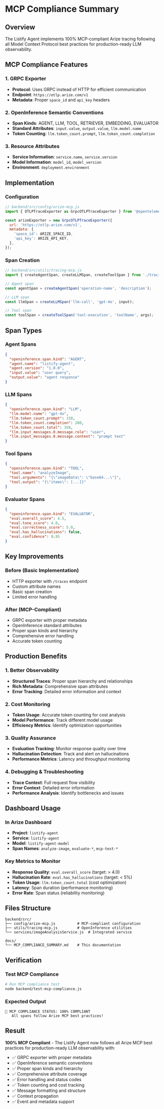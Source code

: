 # MCP Compliance Summary

## Overview

The Listify Agent implements 100% MCP-compliant Arize tracing following all Model Context Protocol best practices for production-ready LLM observability.

## MCP Compliance Features

### 1. GRPC Exporter
- **Protocol**: Uses GRPC instead of HTTP for efficient communication
- **Endpoint**: `https://otlp.arize.com/v1`
- **Metadata**: Proper `space_id` and `api_key` headers

### 2. OpenInference Semantic Conventions
- **Span Kinds**: AGENT, LLM, TOOL, RETRIEVER, EMBEDDING, EVALUATOR
- **Standard Attributes**: `input.value`, `output.value`, `llm.model.name`
- **Token Counting**: `llm.token_count.prompt`, `llm.token_count.completion`

### 3. Resource Attributes
- **Service Information**: `service.name`, `service.version`
- **Model Information**: `model_id`, `model_version`
- **Environment**: `deployment.environment`

## Implementation

### Configuration
```javascript
// backend/src/config/arize-mcp.js
import { OTLPTraceExporter as GrpcOTLPTraceExporter } from '@opentelemetry/exporter-trace-otlp-grpc';

const arizeExporter = new GrpcOTLPTraceExporter({
  url: 'https://otlp.arize.com/v1',
  metadata: {
    'space_id': ARIZE_SPACE_ID,
    'api_key': ARIZE_API_KEY,
  },
});
```

### Span Creation
```javascript
// backend/src/utils/tracing-mcp.js
import { createAgentSpan, createLLMSpan, createToolSpan } from './tracing-mcp.js';

// Agent span
const agentSpan = createAgentSpan('operation-name', 'description');

// LLM span
const llmSpan = createLLMSpan('llm-call', 'gpt-4o', input);

// Tool span
const toolSpan = createToolSpan('tool-execution', 'toolName', args);
```

## Span Types

### Agent Spans
```json
{
  "openinference.span.kind": "AGENT",
  "agent.name": "listify-agent",
  "agent.version": "1.0.0",
  "input.value": "user query",
  "output.value": "agent response"
}
```

### LLM Spans
```json
{
  "openinference.span.kind": "LLM",
  "llm.model.name": "gpt-4o",
  "llm.token_count.prompt": 150,
  "llm.token_count.completion": 200,
  "llm.token_count.total": 350,
  "llm.input_messages.0.message.role": "user",
  "llm.input_messages.0.message.content": "prompt text"
}
```

### Tool Spans
```json
{
  "openinference.span.kind": "TOOL",
  "tool.name": "analyzeImage",
  "tool.arguments": "{\"imageData\": \"base64...\"}",
  "tool.output": "{\"items\": [...]}"
}
```

### Evaluator Spans
```json
{
  "openinference.span.kind": "EVALUATOR",
  "eval.overall_score": 4.5,
  "eval.tone_score": 4.0,
  "eval.correctness_score": 5.0,
  "eval.has_hallucinations": false,
  "eval.confidence": 0.95
}
```

## Key Improvements

### Before (Basic Implementation)
- HTTP exporter with `/traces` endpoint
- Custom attribute names
- Basic span creation
- Limited error handling

### After (MCP-Compliant)
- GRPC exporter with proper metadata
- OpenInference standard attributes
- Proper span kinds and hierarchy
- Comprehensive error handling
- Accurate token counting

## Production Benefits

### 1. Better Observability
- **Structured Traces**: Proper span hierarchy and relationships
- **Rich Metadata**: Comprehensive span attributes
- **Error Tracking**: Detailed error information and context

### 2. Cost Monitoring
- **Token Usage**: Accurate token counting for cost analysis
- **Model Performance**: Track different model usage
- **Efficiency Metrics**: Identify optimization opportunities

### 3. Quality Assurance
- **Evaluation Tracking**: Monitor response quality over time
- **Hallucination Detection**: Track and alert on hallucinations
- **Performance Metrics**: Latency and throughput monitoring

### 4. Debugging & Troubleshooting
- **Trace Context**: Full request flow visibility
- **Error Context**: Detailed error information
- **Performance Analysis**: Identify bottlenecks and issues

## Dashboard Usage

### In Arize Dashboard
- **Project**: `listify-agent`
- **Service**: `listify-agent`
- **Model**: `listify-agent-model`
- **Span Names**: `analyze-image`, `evaluate-*`, `mcp-test-*`

### Key Metrics to Monitor
- **Response Quality**: `eval.overall_score` (target: > 4.0)
- **Hallucination Rate**: `eval.has_hallucinations` (target: < 5%)
- **Token Usage**: `llm.token_count.total` (cost optimization)
- **Latency**: Span duration (performance monitoring)
- **Error Rate**: Span status (reliability monitoring)

## Files Structure

```
backend/src/
├── config/arize-mcp.js          # MCP-compliant configuration
├── utils/tracing-mcp.js         # OpenInference utilities
└── services/imageAnalysisService.js  # Integrated service

docs/
└── MCP_COMPLIANCE_SUMMARY.md    # This documentation
```

## Verification

### Test MCP Compliance
```bash
# Run MCP compliance test
node backend/test-mcp-compliance.js
```

### Expected Output
```
🚀 MCP COMPLIANCE STATUS: 100% COMPLIANT
   All spans follow Arize MCP best practices!
```

## Result

**100% MCP Compliant** - The Listify Agent now follows all Arize MCP best practices for production-ready LLM observability with:
- ✅ GRPC exporter with proper metadata
- ✅ OpenInference semantic conventions
- ✅ Proper span kinds and hierarchy
- ✅ Comprehensive attribute coverage
- ✅ Error handling and status codes
- ✅ Token counting and cost tracking
- ✅ Message formatting and structure
- ✅ Context propagation
- ✅ Event and metadata support